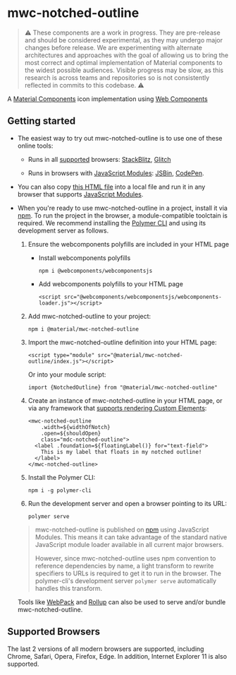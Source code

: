 # mwc-notched-outline

> :warning: These components are a work in progress. They are pre-release and should be considered experimental, as they may undergo major changes before release. We are experimenting with alternate architectures and approaches with the goal of allowing us to bring the most correct and optimal implementation of Material components to the widest possible audiences. Visible progress may be slow, as this research is across teams and repositories so is not consistently reflected in commits to this codebase. :warning:

A [Material Components](https://material.io/components/) icon implementation using [Web Components](https://www.webcomponents.org/introduction)

## Getting started

 * The easiest way to try out mwc-notched-outline is to use one of these online tools:

    * Runs in all [supported](#supported-browsers) browsers: [StackBlitz](https://stackblitz.com/edit/mwc-notched-outline-example?file=index.js), [Glitch](https://glitch.com/edit/#!/mwc-notched-outline-example?path=index.html)

    * Runs in browsers with [JavaScript Modules](https://caniuse.com/#search=modules): [JSBin](https://jsbin.com/qobefic/edit?html,output),
    [CodePen](https://codepen.io/jcrestel/pen/KGWBLd).

* You can also copy [this HTML file](https://gist.githubusercontent.com/JCrestel/9ed0acbd4d372a174b89cd6c58457636/raw/eadc711e5c4b89d9de3dea0d89e1d3797e0eaba3/index.html) into a local file and run it in any browser that supports [JavaScript Modules]((https://caniuse.com/#search=modules)).

* When you're ready to use mwc-notched-outline in a project, install it via [npm](https://www.npmjs.com/). To run the project in the browser, a module-compatible toolctain is required. We recommend installing the [Polymer CLI](https://github.com/Polymer/polymer-cli) and using its development server as follows.

  1. Ensure the webcomponents polyfills are included in your HTML page

      - Install webcomponents polyfills

          ```npm i @webcomponents/webcomponentsjs```

      - Add webcomponents polyfills to your HTML page

          ```<script src="@webcomponents/webcomponentsjs/webcomponents-loader.js"></script>```

  1. Add mwc-notched-outline to your project:

      ```npm i @material/mwc-notched-outline```

  1. Import the mwc-notched-outline definition into your HTML page:

      ```<script type="module" src="@material/mwc-notched-outline/index.js"></script>```

      Or into your module script:

      ```import {NotchedOutline} from "@material/mwc-notched-outline"```

  1. Create an instance of mwc-notched-outline in your HTML page, or via any framework that [supports rendering Custom Elements](https://custom-elements-everywhere.com/):

      ```
      <mwc-notched-outline
          .width=${widthOfNotch}
          .open=${shouldOpen}
          class="mdc-notched-outline">
        <label .foundation=${floatingLabel()} for="text-field">
          This is my label that floats in my notched outline!
        </label>
      </mwc-notched-outline>
      ```

  1. Install the Polymer CLI:

      ```npm i -g polymer-cli```

  1. Run the development server and open a browser pointing to its URL:

      ```polymer serve```

  > mwc-notched-outline is published on [npm](https://www.npmjs.com/package/@material/mwc-notched-outline) using JavaScript Modules.
  This means it can take advantage of the standard native JavaScript module loader available in all current major browsers.
  >
  > However, since mwc-notched-outline uses npm convention to reference dependencies by name, a light transform to rewrite specifiers to URLs is required to get it to run in the browser. The polymer-cli's development server `polymer serve` automatically handles this transform.

  Tools like [WebPack](https://webpack.js.org/) and [Rollup](https://rollupjs.org/) can also be used to serve and/or bundle mwc-notched-outline.

## Supported Browsers

The last 2 versions of all modern browsers are supported, including
Chrome, Safari, Opera, Firefox, Edge. In addition, Internet Explorer 11 is also supported.